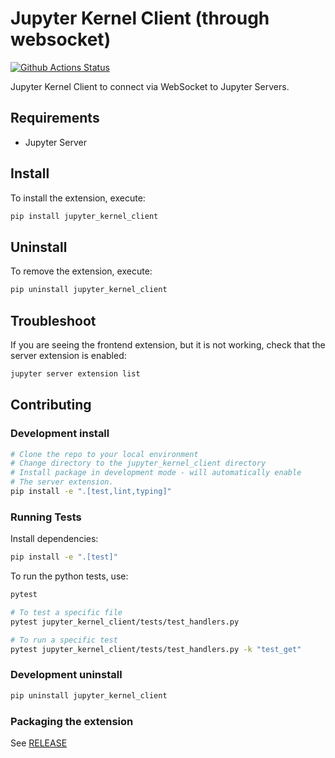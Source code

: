 # Jupyter Kernel Client (through websocket)

[![Github Actions Status](https://github.com/datalayer/jupyter_kernel_client/workflows/Build/badge.svg)](https://github.com/datalayer/jupyter_kernel_client/actions/workflows/build.yml)

Jupyter Kernel Client to connect via WebSocket to Jupyter Servers.

## Requirements

- Jupyter Server

## Install

To install the extension, execute:

```bash
pip install jupyter_kernel_client
```

## Uninstall

To remove the extension, execute:

```bash
pip uninstall jupyter_kernel_client
```

## Troubleshoot

If you are seeing the frontend extension, but it is not working, check
that the server extension is enabled:

```bash
jupyter server extension list
```

## Contributing

### Development install

```bash
# Clone the repo to your local environment
# Change directory to the jupyter_kernel_client directory
# Install package in development mode - will automatically enable
# The server extension.
pip install -e ".[test,lint,typing]"
```

### Running Tests

Install dependencies:

```bash
pip install -e ".[test]"
```

To run the python tests, use:

```bash
pytest

# To test a specific file
pytest jupyter_kernel_client/tests/test_handlers.py

# To run a specific test
pytest jupyter_kernel_client/tests/test_handlers.py -k "test_get"
```

### Development uninstall

```bash
pip uninstall jupyter_kernel_client
```

### Packaging the extension

See [RELEASE](RELEASE.md)

